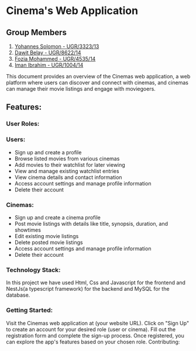 # Cinema's Web Application
## Group Members
1. [Yohannes Solomon - UGR/3323/13](http://github.com/Johna210)
2. [Dawit Belay - UGR/8622/14](http://github.com/da-wit)
3. [Fozia Mohammed - UGR/4535/14](http://github.com/Iman-301)
4. [Iman Ibrahim - UGR/1004/14](http://github.com/foziamohammed)
   
This document provides an overview of the Cinemas web application, a web platform where users can discover and connect with cinemas, and cinemas can manage their movie listings and engage with moviegoers.

## Features:
### User Roles:
### Users:
- Sign up and create a profile
- Browse listed movies from various cinemas
- Add movies to their watchlist for later viewing
- View and manage existing watchlist entries
- View cinema details and contact information
- Access account settings and manage profile information
- Delete their account

### Cinemas:
- Sign up and create a cinema profile
- Post movie listings with details like title, synopsis, duration, and showtimes
- Edit existing movie listings
- Delete posted movie listings
- Access account settings and manage profile information
- Delete their account

### Technology Stack:

In this project we have used Html, Css and Javascript for the frontend and NestJs(a typescript framework) for the backend and MySQL for the database.

### Getting Started:

Visit the Cinemas web application at (your website URL).
Click on "Sign Up" to create an account for your desired role (user or cinema).
Fill out the registration form and complete the sign-up process.
Once registered, you can explore the app's features based on your chosen role.
Contributing:


